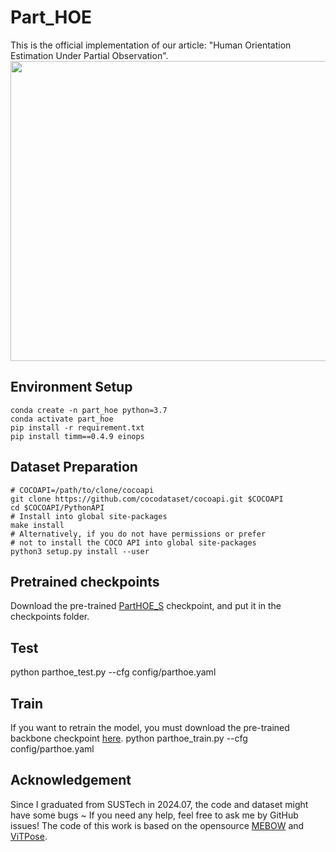 # Part_HOE
This is the official implementation of our article: "Human Orientation Estimation Under Partial Observation".
<img src="https://github.com/zhaojieting/Part_HOE/blob/main/docs/IROS2024-Video-2x.gif" width="760" height="480" />

## Environment Setup
```
conda create -n part_hoe python=3.7
conda activate part_hoe
pip install -r requirement.txt
pip install timm==0.4.9 einops
```
## Dataset Preparation
   ```
   # COCOAPI=/path/to/clone/cocoapi
   git clone https://github.com/cocodataset/cocoapi.git $COCOAPI
   cd $COCOAPI/PythonAPI
   # Install into global site-packages
   make install
   # Alternatively, if you do not have permissions or prefer
   # not to install the COCO API into global site-packages
   python3 setup.py install --user
   ```

## Pretrained checkpoints
Download the pre-trained [PartHOE_S](https://drive.google.com/file/d/1M4Jr2IQ8p8PQjXPWVcAuSHwGMVh6hdX6/view?usp=drive_link
) checkpoint, and put it in the checkpoints folder.

## Test
python parthoe_test.py --cfg config/parthoe.yaml

## Train
If you want to retrain the model, you must download the pre-trained backbone checkpoint [here](https://drive.google.com/file/d/1M4Jr2IQ8p8PQjXPWVcAuSHwGMVh6hdX6/view?usp=drive_link).
python parthoe_train.py --cfg config/parthoe.yaml

## Acknowledgement
Since I graduated from SUSTech in 2024.07, the code and dataset might have some bugs ~ 
If you need any help, feel free to ask me by GitHub issues!
The code of this work is based on the opensource [MEBOW](https://github.com/ChenyanWu/MEBOW) and [ViTPose](https://github.com/ViTAE-Transformer/ViTPose/tree/main).
